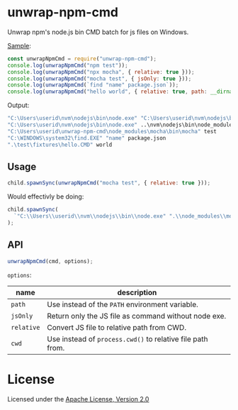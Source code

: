 # unwrap-npm-cmd

Unwrap npm's node.js bin CMD batch for js files on Windows.

[Sample](./test/fixtures/sample.js):

```js
const unwrapNpmCmd = require("unwrap-npm-cmd");
console.log(unwrapNpmCmd("npm test"));
console.log(unwrapNpmCmd("npx mocha", { relative: true }));
console.log(unwrapNpmCmd("mocha test", { jsOnly: true }));
console.log(unwrapNpmCmd(`find "name" package.json`));
console.log(unwrapNpmCmd("hello world", { relative: true, path: __dirname }));
```

Output:

```cmd
"C:\Users\userid\nvm\nodejs\bin\node.exe" "C:\Users\userid\nvm\nodejs\bin\node_modules\npm\bin\npm-cli.js" test
"C:\Users\userid\nvm\nodejs\bin\node.exe" ..\nvm\nodejs\bin\node_modules\npm\bin\npx-cli.js mocha
"C:\Users\userid\unwrap-npm-cmd\node_modules\mocha\bin\mocha" test
"C:\WINDOWS\system32\find.EXE" "name" package.json
".\test\fixtures\hello.CMD" world
```

## Usage

```js
child.spawnSync(unwrapNpmCmd("mocha test", { relative: true }));
```

Would effectivly be doing:

```js
child.spawnSync(
  `"C:\\Users\\userid\\nvm\\nodejs\\bin\\node.exe" ".\\node_modules\\mocha\\bin\\_mocha" test`
);
```

## API

```js
unwrapNpmCmd(cmd, options);
```

`options`:

| name       | description                                                |
| ---------- | ---------------------------------------------------------- |
| `path`     | Use instead of the `PATH` environment variable.            |
| `jsOnly`   | Return only the JS file as command without node exe.       |
| `relative` | Convert JS file to relative path from CWD.                 |
| `cwd`      | Use instead of `process.cwd()` to relative file path from. |

# License

Licensed under the [Apache License, Version 2.0](https://www.apache.org/licenses/LICENSE-2.0)
